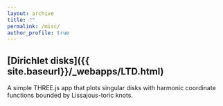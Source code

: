 ```yaml
---
layout: archive
title: ""
permalink: /misc/
author_profile: true
---
```



## [Dirichlet disks]({{ site.baseurl}}/_webapps/LTD.html)

A simple THREE.js app that plots singular disks with harmonic coordinate functions bounded by Lissajous-toric knots. 

